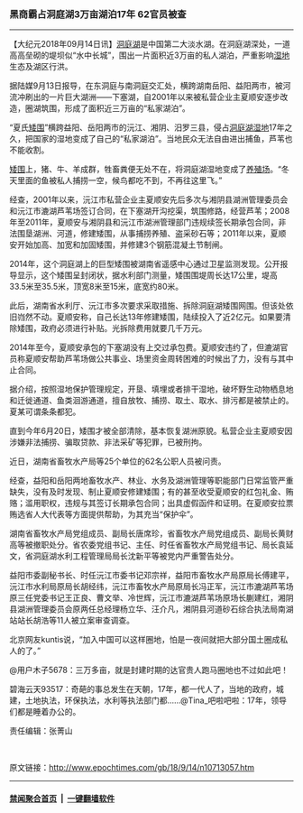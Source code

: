 ### 黑商霸占洞庭湖3万亩湖泊17年 62官员被查
------------------------

<p>【大纪元2018年09月14日讯】<a href="http://www.epochtimes.com/gb/tag/%E6%B4%9E%E5%BA%AD%E6%B9%96.html">洞庭湖</a>是中国第二大淡水湖。在洞庭湖深处，一道高高垒砌的堤坝似“水中长城”，围出一片面积近3万亩的私人湖泊，严重影响<a href="http://www.epochtimes.com/gb/tag/%E6%B9%BF%E5%9C%B0.html">湿地</a>生态及湖区行洪。</p>
<p>据陆媒9月13日报导，在东洞庭与南洞庭交汇处，横跨湖南岳阳、益阳两市，被河流冲刷出的一片巨大湖洲——下塞湖，自2001年以来被私营企业主夏顺安逐步改造，圈湖筑围，形成了面积近三万亩的“私家湖泊”。</p>
<p>“夏氏<a href="http://www.epochtimes.com/gb/tag/%E7%9F%AE%E5%9B%B4.html">矮围</a>”横跨益阳、岳阳两市的沅江、湘阴、汨罗三县，侵占<a href="http://www.epochtimes.com/gb/tag/%E6%B4%9E%E5%BA%AD%E6%B9%96.html">洞庭湖</a><a href="http://www.epochtimes.com/gb/tag/%E6%B9%BF%E5%9C%B0.html">湿地</a>17年之久，把国家的湿地变成了自己的“私家湖泊”。当地民众无法自由进出捕鱼，芦苇也不能收割。</p>
<p><a href="http://www.epochtimes.com/gb/tag/%E7%9F%AE%E5%9B%B4.html">矮围</a>上，猪、牛、羊成群，牲畜粪便无处不在，将洞庭湖湿地变成了<a href="http://www.epochtimes.com/gb/tag/%E5%85%BB%E6%AE%96%E5%9C%BA.html">养殖场</a>。“冬天里面的鱼被私人捕捞一空，候鸟都吃不到，不再往这里飞。”</p>
<p>经查，2001年以来，沅江市私营企业主夏顺安先后多次与湘阴县湖洲管理委员会和沅江市漉湖芦苇场签订合同，在下塞湖开沟挖渠，筑围修路，经营芦苇；2008年至2011年，夏顺安与湘阴县和沅江市湖洲管理部门违规续签长期承包合同，非法围垦湖洲、河道，修建矮围，从事捕捞养殖、盗采砂石等；2011年以来，夏顺安开始加高、加宽和加固矮围，并修建3个钢筋混凝土节制闸。</p>
<p>2014年，这个洞庭湖上的巨型矮围被湖南省遥感中心通过卫星监测发现。公开报导显示，这个矮围呈封闭状，据水利部门测量，矮围围堤周长达17公里，堤高33.5米至35.5米，顶宽8米至15米，底宽约80米。</p>
<p>此后，湖南省水利厅、沅江市多次要求采取措施、拆除洞庭湖矮围网围。但该处依旧岿然不动。夏顺安称，自己长达13年修建矮围，陆续投入了近2亿元。如果要清除矮围，政府必须进行补贴。光拆除费用就要几千万元。</p>
<p>2014年至今，夏顺安承包的下塞湖没有上交过承包费。夏顺安违约了，但漉湖官员称夏顺安帮助芦苇场做公共事业、场里资金周转困难的时候出了力，没有与其中止合同。</p>
<p>据介绍，按照湿地保护管理规定，开垦、填埋或者排干湿地，破坏野生动物栖息地和迁徙通道、鱼类洄游通道，擅自放牧、捕捞、取土、取水、排污都是被禁止的。夏某可谓条条都犯。</p>
<p>直到今年6月20日，矮围才被全部清除，基本恢复湖洲原貌。私营企业主夏顺安因涉嫌非法捕捞、骗取贷款、非法采矿等犯罪，已被刑拘。</p>
<p>近日，湖南省畜牧水产局等25个单位的62名公职人员被问责。</p>
<p>经查，益阳和岳阳两地畜牧水产、林业、水务及湖洲管理等职能部门日常监管严重缺失，没有及时发现、制止夏顺安修建矮围；有的甚至收受夏顺安的红包礼金、贿赂；滥用职权，违规与其签订长期承包合同；出具虚假函件和证明。在夏顺安拉票贿选省人大代表等方面提供帮助，为其充当“保护伞”。</p>
<p>湖南省畜牧水产局党组成员、副局长唐席珍，省畜牧水产局党组成员、副局长黄财高等被撤职处分。省农委党组书记、主任、时任省畜牧水产局党组书记、局长袁延文，省洞庭湖水利工程管理局局长沈新平等被党内严重警告处分。</p>
<p>益阳市委副秘书长、时任沅江市委书记邓宗祥，益阳市畜牧水产局原局长傅建平，沅江市水利局原局长胡经纬，沅江市畜牧水产局原局长冯正军，沅江市漉湖芦苇场原三任党委书记王正良、曹文举、冷世辉，沅江市漉湖芦苇场原场长蒯建红，湘阴县湖洲管理委员会原两任总经理杨立华、汪介凡，湘阴县河道砂石综合执法局南湖站站长胡浩等11人被立案审查调查。</p>
<p>北京网友kuntis说，“加入中国可以这样圈地，怕是一夜间就把大部分国土圈成私人的了。”</p>
<p>@用户木子5678：三万多亩，就是封建时期的达官贵人跑马圈地也不过如此吧！</p>
<p>碧海云天93517：奇葩的事总发生在天朝，17年，都一代人了，当地的政府，城建，土地执法，环保执法，水利等执法部门都……@Tina_吧啦吧啦：17年，领导们都是睡着办公的。</p>
<p>责任编辑：张菁山</p>
<p>&nbsp;</p>

原文链接：http://www.epochtimes.com/gb/18/9/14/n10713057.htm


------------------------
#### [禁闻聚合首页](https://github.com/gfw-breaker/banned-news/blob/master/README.md) &nbsp;|&nbsp;  [一键翻墙软件](https://github.com/gfw-breaker/nogfw/blob/master/README.md)